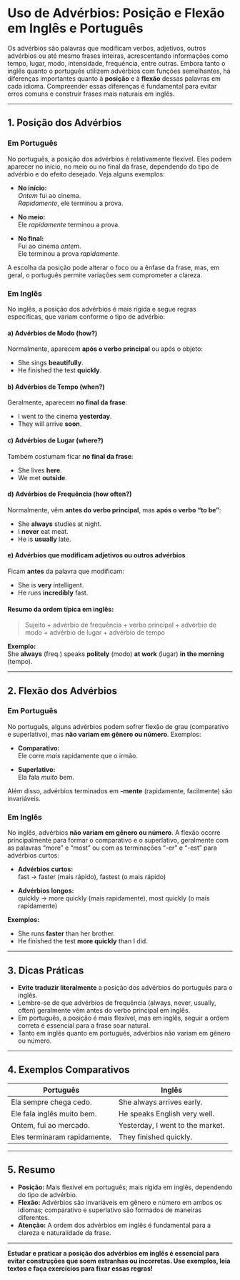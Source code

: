 
# Uso de Advérbios: Posição e Flexão em Inglês e Português

Os advérbios são palavras que modificam verbos, adjetivos, outros advérbios ou até mesmo frases inteiras, acrescentando informações como tempo, lugar, modo, intensidade, frequência, entre outras. Embora tanto o inglês quanto o português utilizem advérbios com funções semelhantes, há diferenças importantes quanto à **posição** e à **flexão** dessas palavras em cada idioma. Compreender essas diferenças é fundamental para evitar erros comuns e construir frases mais naturais em inglês.

---

## 1. Posição dos Advérbios

### **Em Português**

No português, a posição dos advérbios é relativamente flexível. Eles podem aparecer no início, no meio ou no final da frase, dependendo do tipo de advérbio e do efeito desejado. Veja alguns exemplos:

- **No início:**  
  _Ontem_ fui ao cinema.  
  _Rapidamente_, ele terminou a prova.

- **No meio:**  
  Ele _rapidamente_ terminou a prova.

- **No final:**  
  Fui ao cinema _ontem_.  
  Ele terminou a prova _rapidamente_.

A escolha da posição pode alterar o foco ou a ênfase da frase, mas, em geral, o português permite variações sem comprometer a clareza.

### **Em Inglês**

No inglês, a posição dos advérbios é mais rígida e segue regras específicas, que variam conforme o tipo de advérbio:

#### **a) Advérbios de Modo (how?)**
Normalmente, aparecem **após o verbo principal** ou após o objeto:

- She sings **beautifully**.
- He finished the test **quickly**.

#### **b) Advérbios de Tempo (when?)**
Geralmente, aparecem **no final da frase**:

- I went to the cinema **yesterday**.
- They will arrive **soon**.

#### **c) Advérbios de Lugar (where?)**
Também costumam ficar **no final da frase**:

- She lives **here**.
- We met **outside**.

#### **d) Advérbios de Frequência (how often?)**
Normalmente, vêm **antes do verbo principal**, mas **após o verbo “to be”**:

- She **always** studies at night.
- I **never** eat meat.
- He is **usually** late.

#### **e) Advérbios que modificam adjetivos ou outros advérbios**
Ficam **antes** da palavra que modificam:

- She is **very** intelligent.
- He runs **incredibly** fast.

#### **Resumo da ordem típica em inglês:**
> Sujeito + advérbio de frequência + verbo principal + advérbio de modo + advérbio de lugar + advérbio de tempo

**Exemplo:**  
She **always** (freq.) speaks **politely** (modo) **at work** (lugar) **in the morning** (tempo).

---

## 2. Flexão dos Advérbios

### **Em Português**

No português, alguns advérbios podem sofrer flexão de grau (comparativo e superlativo), mas **não variam em gênero ou número**. Exemplos:

- **Comparativo:**  
  Ele corre _mais_ rapidamente que o irmão.

- **Superlativo:**  
  Ela fala _muito_ bem.

Além disso, advérbios terminados em **-mente** (rapidamente, facilmente) são invariáveis.

### **Em Inglês**

No inglês, advérbios **não variam em gênero ou número**. A flexão ocorre principalmente para formar o comparativo e o superlativo, geralmente com as palavras “more” e “most” ou com as terminações “-er” e “-est” para advérbios curtos:

- **Advérbios curtos:**  
  fast → faster (mais rápido), fastest (o mais rápido)

- **Advérbios longos:**  
  quickly → more quickly (mais rapidamente), most quickly (o mais rapidamente)

**Exemplos:**
- She runs **faster** than her brother.
- He finished the test **more quickly** than I did.

---

## 3. Dicas Práticas

- **Evite traduzir literalmente** a posição dos advérbios do português para o inglês.
- Lembre-se de que advérbios de frequência (always, never, usually, often) geralmente vêm antes do verbo principal em inglês.
- Em português, a posição é mais flexível, mas em inglês, seguir a ordem correta é essencial para a frase soar natural.
- Tanto em inglês quanto em português, advérbios não variam em gênero ou número.

---

## 4. Exemplos Comparativos

| Português                        | Inglês                        |
|----------------------------------|-------------------------------|
| Ela sempre chega cedo.           | She always arrives early.     |
| Ele fala inglês muito bem.       | He speaks English very well.  |
| Ontem, fui ao mercado.           | Yesterday, I went to the market. |
| Eles terminaram rapidamente.     | They finished quickly.        |

---

## 5. Resumo

- **Posição:** Mais flexível em português; mais rígida em inglês, dependendo do tipo de advérbio.
- **Flexão:** Advérbios são invariáveis em gênero e número em ambos os idiomas; comparativo e superlativo são formados de maneiras diferentes.
- **Atenção:** A ordem dos advérbios em inglês é fundamental para a clareza e naturalidade da frase.

---

**Estudar e praticar a posição dos advérbios em inglês é essencial para evitar construções que soem estranhas ou incorretas. Use exemplos, leia textos e faça exercícios para fixar essas regras!**
```
